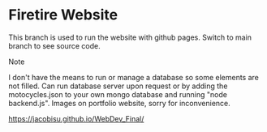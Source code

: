 # Firetire Website

This branch is used to run the website with github pages.
Switch to main branch to see source code. 

> [!NOTE]
> I don't have the means to run or manage a database so some elements are not filled.
> Can run database server upon request or by adding the motocycles.json to your own mongo database and running "node backend.js".
> Images on portfolio website, sorry for inconvenience.


https://jacobisu.github.io/WebDev_Final/







